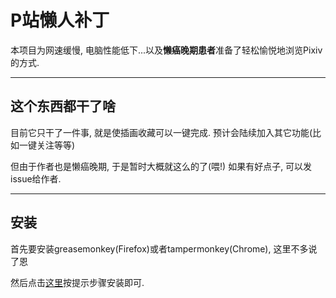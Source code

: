 P站懒人补丁
===================


本项目为网速缓慢, 电脑性能低下...以及**懒癌晚期患者**准备了轻松愉悦地浏览Pixiv的方式.

----------


这个东西都干了啥
-------------

目前它只干了一件事, 就是使插画收藏可以一键完成. 预计会陆续加入其它功能(比如一键关注等等)

但由于作者也是懒癌晚期, 于是暂时大概就这么的了(喂!) 如果有好点子, 可以发issue给作者.

----------


安装
-------------------

首先要安装greasemonkey(Firefox)或者tampermonkey(Chrome), 这里不多说了恩

然后点击[这里](https://gitcafe.com/nickdoth/pixiv-helper/raw/build/pixiv-helper.user.js)按提示步骤安装即可.


